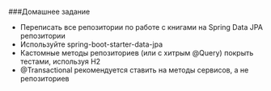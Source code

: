 ###Домашнее задание

* Переписать все репозитории по работе с
  книгами на Spring Data JPA репозитории
* Используйте spring-boot-starter-data-jpa
* Кастомные методы репозиториев (или с
  хитрым @Query) покрыть тестами,
  используя H2
* @Transactional рекомендуется ставить
  на методы сервисов, а не
  репозиториев